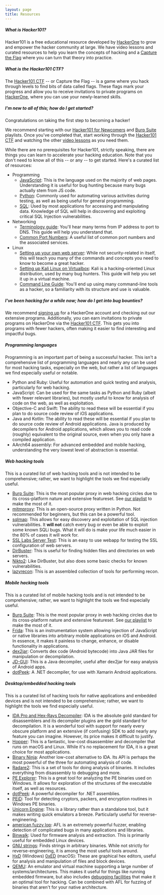 ```yaml
---
layout: page
title: Resources
---
```


<div id="accordion">
	<div class="card">
		<div class="card-header" id="heading0" data-toggle="collapse" data-target="#collapse0" aria-expanded="false" aria-controls="collapse0">
			<h5 class="mb-0" class="text-white">
				What is Hacker101?
			</h5>
		</div>
		<div id="collapse0" class="collapse" aria-labelledby="heading0" data-parent="#accordion">
			<div class="card-body">
				<p>Hacker101 is a free educational resource developed by <a href="https://www.hackerone.com/">HackerOne</a> to grow and empower the hacker community at large.  We have video lessons and curated resources to help you learn the concepts of hacking and a <a href="https://ctf.hacker101.com/">Capture the Flag</a> where you can turn that theory into practice.</p>
			</div>
		</div>
	</div>
	<div class="card">
		<div class="card-header" id="heading1" data-toggle="collapse" data-target="#collapse1" aria-expanded="false" aria-controls="collapse1">
			<h5 class="mb-0" class="text-white">
				What is the Hacker101 CTF?
			</h5>
		</div>
		<div id="collapse1" class="collapse" aria-labelledby="heading1" data-parent="#accordion">
			<div class="card-body">
				<p>The <a href="https://ctf.hacker101.com/">Hacker101 CTF</a> -- or Capture the Flag -- is a game where you hack through levels to find bits of data called flags.  These flags mark your progress and allow you to receive invitations to private programs on <a href="https://www.hackerone.com/">HackerOne</a>, where you can use your newly-learned skills.</p>
			</div>
		</div>
	</div>
	<div class="card">
		<div class="card-header" id="heading2" data-toggle="collapse" data-target="#collapse2" aria-expanded="false" aria-controls="collapse2">
			<h5 class="mb-0" class="text-white">
				I'm new to all of this; how do I get started?
			</h5>
		</div>
		<div id="collapse2" class="collapse" aria-labelledby="heading2" data-parent="#accordion">
			<div class="card-body">
				<p>Congratulations on taking the first step to becoming a hacker!
</p>
<p>
We recommend starting with our <a href="playlists/newcomers">Hacker101 for Newcomers</a> and <a href="playlists/burp_suite">Burp Suite</a> playlists.  Once you've completed that, start working through the <a href="https://ctf.hacker101.com/">Hacker101 CTF</a> and watching the other <a href="videos">video lessons</a> as you need them.
</p>
<p>
While there are no prerequisites for Hacker101, strictly speaking, there are things you can learn to accelerate your hacking education.  Note that you don't need to know all of this -- or any -- to get started.  Here's a curated list of resources:
<ul>
	<li>Programming
		<ul>
			<li><a href="https://javascript.info/">JavaScript</a>: This is the language used on the majority of web pages. Understanding it is useful for bug hunting because many bugs actually stem from JS code.</li>
			<li><a href="https://docs.python.org/3/tutorial/">Python</a>: Commonly used for automating various activities during testing, as well as being useful for general programming.</li>
			<li><a href="https://sqlbolt.com/">SQL</a>: Used by most applications for accessing and manipulating data. Knowledge of SQL will help in discovering and exploiting critical SQL Injection vulnerabilities.</li>
		</ul>
	</li>
	<li>Networking
		<ul>
			<li><a href="https://www.digitalocean.com/community/tutorials/an-introduction-to-networking-terminology-interfaces-and-protocols">Terminology guide</a>: You'll hear many terms from IP address to port to DNS. This guide will help you understand that.</li>
			<li><a href="https://www.utilizewindows.com/list-of-common-network-port-numbers/">Common Port Numbers</a>: A useful list of common port numbers and the associated services.</li>
		</ul>
	</li>
	<li>Linux
		<ul>
			<li><a href="https://www.linux.com/learn/easy-lamp-server-installation">Setting up your own web server</a>: While not security-related in itself, this will teach you many of the commands and concepts you need to know to become a great hacker.</li>
			<li><a href="https://linuxconfig.org/how-to-install-kali-linux-on-virtualbox">Setting up Kali Linux on Virtualbox</a>: Kali is a hacking-oriented Linux distribution, used by many bug hunters. This guide will help you set it up in a virtual machine.</li>
			<li><a href="https://lifehacker.com/5633909/who-needs-a-mouse-learn-to-use-the-command-line-for-almost-anything">Command Line Guide</a>: You'll end up using many command-line tools as a hacker, so a familiarity with its structure and use is valuable.</li>
		</ul>
	</li>
</ul></p>
			</div>
		</div>
	</div>
	<div class="card">
		<div class="card-header" id="heading3" data-toggle="collapse" data-target="#collapse3" aria-expanded="false" aria-controls="collapse3">
			<h5 class="mb-0" class="text-white">
				I've been hacking for a while now; how do I get into bug bounties?
			</h5>
		</div>
		<div id="collapse3" class="collapse" aria-labelledby="heading3" data-parent="#accordion">
			<div class="card-body">
				<p>We recommend <a href="https://hackerone.com/users/sign_up">signing up</a> for a HackerOne account and checking out our extensive programs.  Additionally, you can earn invitations to private programs on HackerOne via the <a href="https://ctf.hacker101.com/">Hacker101 CTF</a>.  This gets you into programs with fewer hackers, often making it easier to find interesting and impactful bugs.</p>
			</div>
		</div>
	</div>
	<div class="card">
		<div class="card-header" id="heading4" data-toggle="collapse" data-target="#collapse4" aria-expanded="false" aria-controls="collapse4">
			<h5 class="mb-0" class="text-white">
				Programming languages
			</h5>
		</div>
		<div id="collapse4" class="collapse" aria-labelledby="heading4" data-parent="#accordion">
			<div class="card-body">
				<p>Programming is an important part of being a successful hacker.  This isn't a comprehensive list of programming languages and nearly any can be used for most hacking tasks, especially on the web, but rather a list of languages we find especially useful or notable.
</p>
<p>
<ul>
	<li>Python and Ruby: Useful for automation and quick testing and analysis, particularly for web hacking.</li>
	<li>JavaScript: Can be used for the same tasks as Python and Ruby (albeit with fewer relevant libraries), but mostly useful to know for analysis of code on the web, as well as exploitation.</li>
	<li>Objective-C and Swift: The ability to read these will be essential if you plan to do source code review of iOS applications.</li>
	<li>Java and Kotlin: The ability to read these will be essential if you plan to do source code review of Android applications.  Java is produced by decompilers for Android applications, which allows you to read code (roughly) equivalent to the original source, even when you only have a compiled application.</li>
	<li>AArch64 assembly: For advanced embedded and mobile hacking, understanding the very lowest level of abstraction is essential.</li>
</ul></p>
			</div>
		</div>
	</div>
	<div class="card">
		<div class="card-header" id="heading5" data-toggle="collapse" data-target="#collapse5" aria-expanded="false" aria-controls="collapse5">
			<h5 class="mb-0" class="text-white">
				Web hacking tools
			</h5>
		</div>
		<div id="collapse5" class="collapse" aria-labelledby="heading5" data-parent="#accordion">
			<div class="card-body">
				<p>This is a curated list of web hacking tools and is not intended to be comprehensive; rather, we want to highlight the tools we find especially useful.
</p>
<p>
<ul>
	<li><a href="https://portswigger.net/burp">Burp Suite</a>: This is the most popular proxy in web hacking circles due to its cross-platform nature and extensive featureset. See <a href="playlists/burp_suite">our playlist</a> to make the most of it.</li>
	<li><a href="https://mitmproxy.org/">mitmproxy</a>: This is an open-source proxy written in Python.  Not recommended for beginners, but this can be a powerful tool.</li>
	<li><a href="http://sqlmap.org/">sqlmap</a>: This allows for easy discovery and exploitation of SQL injection vulnerabilities. It <b>will not</b> catch every bug or even be able to exploit some known SQLi bugs. What it will do is make your life much easier in the 80% of cases it will work for.</li>
	<li><a href="https://www.ssllabs.com/ssltest/">SSL Labs Server Test</a>: This is an easy to use webapp for testing the SSL configuration of web servers.</li>
	<li><a href="https://www.owasp.org/index.php/Category:OWASP_DirBuster_Project">DirBuster</a>: This is useful for finding hidden files and directories on web servers.</li>
	<li><a href="https://cirt.net/Nikto2">Nikto2</a>: Like DirBuster, but also does some basic checks for known vulnerabilities.</li>
	<li><a href="https://github.com/nahamsec/lazyrecon">lazyrecon</a>: This is an assembled collection of tools for performing recon.</li>
</ul></p>
			</div>
		</div>
	</div>
	<div class="card">
		<div class="card-header" id="heading6" data-toggle="collapse" data-target="#collapse6" aria-expanded="false" aria-controls="collapse6">
			<h5 class="mb-0" class="text-white">
				Mobile hacking tools
			</h5>
		</div>
		<div id="collapse6" class="collapse" aria-labelledby="heading6" data-parent="#accordion">
			<div class="card-body">
				<p>This is a curated list of mobile hacking tools and is not intended to be comprehensive; rather, we want to highlight the tools we find especially useful.
</p>
<p>
<ul>
	<li><a href="https://portswigger.net/burp">Burp Suite</a>: This is the most popular proxy in web hacking circles due to its cross-platform nature and extensive featureset. See <a href="playlists/burp_suite">our playlist</a> to make the most of it.</li>
	<li><a href="https://www.frida.re/">Frida</a>: This is an instrumentation system allowing injection of JavaScript or native libraries into arbitrary mobile applications on iOS and Android. In essence, it makes it painless to change, enhance, or disable functionality in applications.</li>
	<li><a href="https://github.com/pxb1988/dex2jar">dex2jar</a>: Converts dex code (Android bytecode) into Java JAR files for manipulation or decompilation.</li>
	<li><a href="http://jd.benow.ca/">JD-GUI</a>: This is a Java decompiler, useful after dex2jar for easy analysis of Android apps.</li>
	<li><a href="https://www.jetbrains.com/decompiler/">dotPeek</a>: A .NET decompiler, for use with Xamarin Android applications.</li>
</ul></p>
			</div>
		</div>
	</div>
	<div class="card">
		<div class="card-header" id="heading7" data-toggle="collapse" data-target="#collapse7" aria-expanded="false" aria-controls="collapse7">
			<h5 class="mb-0" class="text-white">
				Desktop/embedded hacking tools
			</h5>
		</div>
		<div id="collapse7" class="collapse" aria-labelledby="heading7" data-parent="#accordion">
			<div class="card-body">
				<p>This is a curated list of hacking tools for native applications and embedded devices and is not intended to be comprehensive; rather, we want to highlight the tools we find especially useful.
</p>
<p>
<ul>
	<li><a href="https://www.hex-rays.com/products/ida/">IDA Pro and Hex-Rays Decompiler</a>: IDA is the absolute gold standard for disassemblers and its decompiler plugins are the gold standard for decompilation. It is a wonderful tool with support for nearly every obscure platform and an extensive (if confusing) SDK to add nearly any feature you can imagine. However, its price makes it difficult to justify.</li>
	<li><a href="https://www.hopperapp.com/">Hopper</a>: This is a fantastic, low-cost disassembler and decompiler that runs on macOS and Linux.  While it's no replacement for IDA, it is a great choice for most applications.</li>
	<li><a href="https://binary.ninja/">Binary Ninja</a>: Another low-cost alternative to IDA.  Its API is perhaps the most powerful of the three for automating analysis of code.</li>
	<li><a href="https://github.com/radare/radare2">Radare2</a>: This is a set of tools for doing analysis of binaries.  It includes everything from disassembly to debugging and more.</li>
	<li><a href="http://www.heaventools.com/overview.htm">PE Explorer</a>: This is a great tool for analyzing the PE binaries used on Windows.  It allows for exploration of the structures of the executable itself, as well as resources.</li>
	<li><a href="https://www.jetbrains.com/decompiler/">dotPeek</a>: A powerful decompiler for .NET assemblies.</li>
	<li><a href="https://www.aldeid.com/wiki/PEiD">PEiD</a>: Tool for detecting cryptors, packers, and encryption routines in Windows PE binaries.</li>
	<li><a href="https://www.unicorn-engine.org/">Unicorn Engine</a>: This is a library rather than a standalone tool, but it makes writing quick emulators a breeze.  Particularly useful for reverse-engineering.</li>
	<li><a href="http://lcamtuf.coredump.cx/afl/">american fuzzy lop</a>: AFL is an extremely powerful fuzzer, enabling detection of complicated bugs in many applications and libraries.</li>
	<li><a href="https://github.com/ReFirmLabs/binwalk">Binwalk</a>: Used for firmware analysis and extraction.  This is primarily useful for embedded Linux devices.</li>
	<li><a href="https://en.wikipedia.org/wiki/Strings_(Unix)">GNU strings</a>: Finds strings in arbitrary binaries. While not strictly for reverse-engineering, it is among the most useful tools around.</li>
	<li><a href="https://mh-nexus.de/en/hxd/">HxD</a> (Windows) <a href="https://www.suavetech.com/0xed/">0xED</a> (macOS): These are graphical hex editors, useful for analysis and manipulation of files and block devices.</li>
	<li><a href="https://www.qemu.org/">QEMU</a>: An emulator and virtual machine supporting a large number of systems/architectures.  This makes it useful for things like running embedded firmware, but also includes <a href="https://en.wikibooks.org/wiki/QEMU/Debugging_with_QEMU">debugging facilities</a> that make it an optimal tool for hacking.  Can be combined with AFL for fuzzing of binaries that aren't for your native architecture.</li>
</ul></p>
			</div>
		</div>
	</div>
</div>

<script>
var url = document.location.toString();
if(url.match('#'))
	$('#heading'+url.split('#')[1].substring(0, 3)).click();
</script>
	
